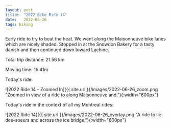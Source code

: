 ```yaml
---
layout: post
title:  "2022 Bike Ride 14"
date:   2022-06-26
tags: biking
---
```


Early ride to try to beat the heat. We went along the Maisonneuve bike lanes which are nicely shaded. Stopped in at the Snowdon Bakery for a tasty danish and then continued down toward Lachine.

Total trip distance: 21.56 km

Moving time: 1h 41m

Today's ride:

![2022 Ride 14 - Zoomed In]({{ site.url }}/images/2022-06-26_zoom.png "Zoomed in view of a ride to along Maisonneuve and."){:width="600px"}

Today's ride in the context of all my Montreal rides:

![2022 Ride 14]({{ site.url }}/images/2022-06-26_overlay.png "A ride to Ile-des-soeurs and across the ice bridge."){:width="600px"}

